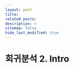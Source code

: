 ```yaml
---
layout: post
title: 
related posts:
description: >
sitemap: false
hide_last_modified: true
---
```


# 회귀분석 2. Intro